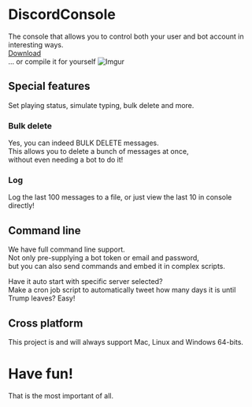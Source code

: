 # DiscordConsole
The console that allows you to control both your user and bot account in interesting ways.  
[Download](https://krake.one/software#discordconsole)  
... or compile it for yourself
![Imgur](http://i.imgur.com/EODO9XQ.png)

## Special features
Set playing status, simulate typing, bulk delete and more.

### Bulk delete
Yes, you can indeed BULK DELETE messages.  
This allows you to delete a bunch of messages at once,  
without even needing a bot to do it!

### Log
Log the last 100 messages to a file, or just view the last 10 in console directly!

## Command line
We have full command line support.  
Not only pre-supplying a bot token or email and password,  
but you can also send commands and embed it in complex scripts.  

Have it auto start with specific server selected?  
Make a cron job script to automatically tweet how many days it is until Trump leaves? Easy!  

## Cross platform
This project is and will always support Mac, Linux and Windows 64-bits.


# Have fun!
That is the most important of all.
